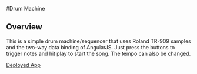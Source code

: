 #Drum Machine

## Overview
This is a simple drum machine/sequencer that uses Roland TR-909 samples and the
two-way data binding of AngularJS. Just press the buttons to trigger notes and
hit play to start the song. The tempo can also be changed.

[Deployed App](http://chandlerkelley.com/drum-machine/)
